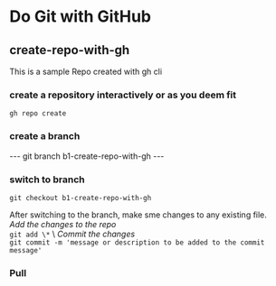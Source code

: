 # Do Git with GitHub

## create-repo-with-gh

This is a sample Repo created with gh cli

### create a repository interactively or as you deem fit

``` gh repo create ```

### create a branch

--- git branch b1-create-repo-with-gh ---

### switch to branch

``` git checkout b1-create-repo-with-gh ```

After switching to the branch, make sme changes to any existing file. \
*Add the changes to the repo* \
```git add \*```
\ *Commit the changes* \
``` git commit -m 'message or description to be added to the commit message' ```

### Pull
